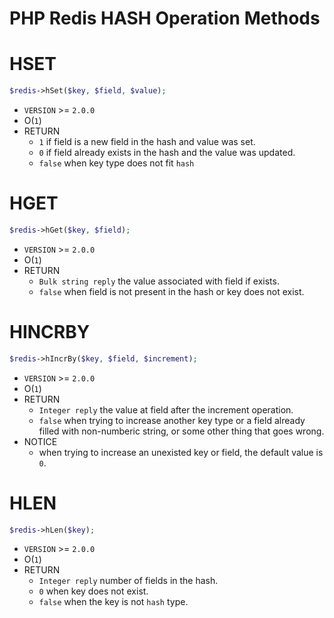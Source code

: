 PHP Redis HASH Operation Methods
===
# HSET
```PHP
$redis->hSet($key, $field, $value);
```
* `VERSION` >= `2.0.0`
* O(`1`)
* RETURN
  * `1` if field is a new field in the hash and value was set.
  * `0` if field already exists in the hash and the value was updated.
  * `false` when key type does not fit `hash`

# HGET
```PHP
$redis->hGet($key, $field);
```
* `VERSION` >= `2.0.0`
* O(`1`)
* RETURN
  * `Bulk string reply` the value associated with field if exists.
  * `false` when field is not present in the hash or key does not exist.

# HINCRBY
```PHP
$redis->hIncrBy($key, $field, $increment);
```
* `VERSION` >= `2.0.0`
* O(`1`)
* RETURN
  * `Integer reply` the value at field after the increment operation.
  * `false` when trying to increase another key type or a field already filled with non-numberic string, or some other thing that goes wrong.
* NOTICE
  * when trying to increase an unexisted key or field, the default value is `0`.

# HLEN
```PHP
$redis->hLen($key);
```
* `VERSION` >= `2.0.0`
* O(`1`)
* RETURN
  * `Integer reply` number of fields in the hash.
  * `0` when key does not exist.
  * `false` when the key is not `hash` type.
